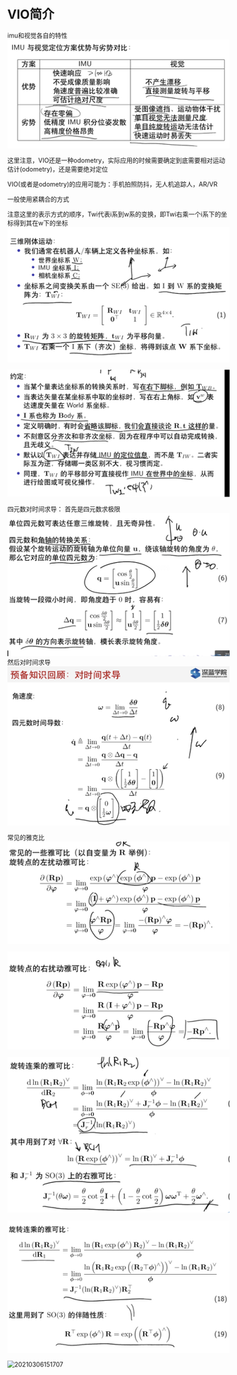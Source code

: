 # VIO简介
imu和视觉各自的特性
![title](https://raw.githubusercontent.com/HViktorTsoi/gitnote-image/master/gitnote/2020/12/27/1609078133926-1609078133962.png)

这里注意，VIO还是一种odometry，实际应用的时候需要确定到底需要相对运动估计(odometry)，还是需要绝对定位

VIO(或者是odometry)的应用可能为：手机拍照防抖，无人机追踪人，AR/VR

一般使用紧耦合的方式

注意这里的表示方式的顺序，Twi代表i系到w系的变换，即Twi右乘一个i系下的坐标得到其在w下的坐标
![title](https://raw.githubusercontent.com/HViktorTsoi/gitnote-image/master/gitnote/2020/12/27/1609079525458-1609079525462.png)

![title](https://raw.githubusercontent.com/HViktorTsoi/gitnote-image/master/gitnote/2020/12/27/1609079802034-1609079802039.png)

四元数对时间求导：
首先是四元数求极限
![title](https://raw.githubusercontent.com/HViktorTsoi/gitnote-image/master/gitnote/2020/12/27/1609080238018-1609080238021.png)
然后对时间求导
![title](https://raw.githubusercontent.com/HViktorTsoi/gitnote-image/master/gitnote/2020/12/27/1609080407641-1609080407643.png)

常见的雅克比
![title](https://raw.githubusercontent.com/HViktorTsoi/gitnote-image/master/gitnote/2021/01/02/1609521193207-1609521193239.png)

![title](https://raw.githubusercontent.com/HViktorTsoi/gitnote-image/master/gitnote/2021/01/02/1609521325683-1609521325684.png)

![title](https://raw.githubusercontent.com/HViktorTsoi/gitnote-image/master/gitnote/2021/01/02/1609521988768-1609521988772.png)

![title](https://raw.githubusercontent.com/HViktorTsoi/gitnote-image/master/gitnote/2021/01/02/1609522091236-1609522091238.png)

![20210306151707](https://cdn.jsdelivr.net/gh/HViktorTsoi/gitnote-image@master/PicGo/20210306151707.png)